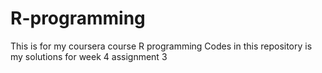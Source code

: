 # R-programming
This is for my coursera course R programming
Codes in this repository is my solutions for week 4 assignment 3
